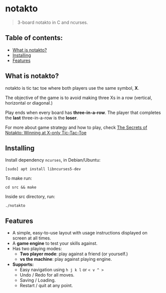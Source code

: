 # notakto
> 3-board notakto in C and ncurses.

## Table of contents:
- [What is notakto?](#info)
- [Installing](#install)
- [Features](#features)

## What is notakto? <a name = "info"></a>
notakto is tic tac toe where both players use the same symbol, **X**.

The objective of the game is to avoid making three Xs in a row (vertical, horizontal or diagonal.)

Play ends when every board has **three-in-a-row**. The player that completes the **last** three-in-a-row is the **loser**.

For more about game strategy and how to play, check [The Secrets of Notakto: Winning at X-only Tic-Tac-Toe](https://arxiv.org/pdf/1301.1672.pdf)

## Installing <a name = "install"></a>
Install dependency `ncurses`, in Debian/Ubuntu:

    [sudo] apt install libncurses5-dev

To make run: 

    cd src && make

Inside src directory, run:

    ./notakto

## Features <a name = "features"></a>
- A simple, easy-to-use layout with usage instructions displayed on screen at all times. 
- A **game engine** to test your skills against. 
- Has two playing modes:
    - **Two player mode**: play against a friend (or yourself.)
    - **vs the machine**: play against playing engine.
- **Supports:**
    - Easy navigation using `h j k l` or `< v ^ >`
    - Undo / Redo for all moves.
    - Saving / Loading.
    - Restart / quit at any point.
